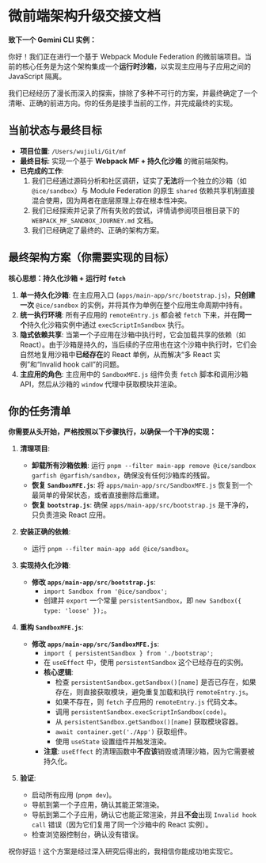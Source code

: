 # 微前端架构升级交接文档

**致下一个 Gemini CLI 实例：**

你好！我们正在进行一个基于 Webpack Module Federation 的微前端项目。当前的核心任务是为这个架构集成一个**运行时沙箱**，以实现主应用与子应用之间的 JavaScript 隔离。

我们已经经历了漫长而深入的探索，排除了多种不可行的方案，并最终确定了一个清晰、正确的前进方向。你的任务是接手当前的工作，并完成最终的实现。

## 当前状态与最终目标

- **项目位置**: `/Users/wujiuli/Git/mf`
- **最终目标**: 实现一个基于 **Webpack MF + 持久化沙箱** 的微前端架构。
- **已完成的工作**:
    1.  我们已经通过源码分析和社区调研，证实了**无法**将一个独立的沙箱（如 `@ice/sandbox`）与 Module Federation 的原生 `shared` 依赖共享机制直接混合使用，因为两者在底层原理上存在根本性冲突。
    2.  我们已经探索并记录了所有失败的尝试，详情请参阅项目根目录下的 `WEBPACK_MF_SANDBOX_JOURNEY.md` 文档。
    3.  我们已经确定了最终的、正确的架构方案。

## 最终架构方案（你需要实现的目标）

**核心思想：持久化沙箱 + 运行时 `fetch`**

1.  **单一持久化沙箱**: 在主应用入口 (`apps/main-app/src/bootstrap.js`)，**只创建一次** `@ice/sandbox` 的实例，并将其作为单例在整个应用生命周期中持有。
2.  **统一执行环境**: 所有子应用的 `remoteEntry.js` 都会被 `fetch` 下来，并在**同一个**持久化沙箱实例中通过 `execScriptInSandbox` 执行。
3.  **隐式依赖共享**: 当第一个子应用在沙箱中执行时，它会加载共享的依赖（如 React）。由于沙箱是持久的，当后续的子应用也在这个沙箱中执行时，它们会自然地复用沙箱中**已经存在**的 React 单例，从而解决“多 React 实例”和“Invalid hook call”的问题。
4.  **主应用的角色**: 主应用中的 `SandboxMFE.js` 组件负责 `fetch` 脚本和调用沙箱 API，然后从沙箱的 `window` 代理中获取模块并渲染。

## 你的任务清单

**你需要从头开始，严格按照以下步骤执行，以确保一个干净的实现：**

1.  **清理项目**:
    - **卸载所有沙箱依赖**: 运行 `pnpm --filter main-app remove @ice/sandbox garfish @garfish/sandbox`，确保没有任何沙箱库的残留。
    - **恢复 `SandboxMFE.js`**: 将 `apps/main-app/src/SandboxMFE.js` 恢复到一个最简单的骨架状态，或者直接删除后重建。
    - **恢复 `bootstrap.js`**: 确保 `apps/main-app/src/bootstrap.js` 是干净的，只负责渲染 React 应用。

2.  **安装正确的依赖**:
    - 运行 `pnpm --filter main-app add @ice/sandbox`。

3.  **实现持久化沙箱**:
    - **修改 `apps/main-app/src/bootstrap.js`**:
        - `import Sandbox from '@ice/sandbox';`
        - 创建并 `export` 一个常量 `persistentSandbox`，即 `new Sandbox({ type: 'loose' });`。

4.  **重构 `SandboxMFE.js`**:
    - **修改 `apps/main-app/src/SandboxMFE.js`**:
        - `import { persistentSandbox } from './bootstrap';`
        - 在 `useEffect` 中，使用 `persistentSandbox` 这个已经存在的实例。
        - **核心逻辑**:
            - 检查 `persistentSandbox.getSandbox()[name]` 是否已存在，如果存在，则直接获取模块，避免重复加载和执行 `remoteEntry.js`。
            - 如果不存在，则 `fetch` 子应用的 `remoteEntry.js` 代码文本。
            - 调用 `persistentSandbox.execScriptInSandbox(code)`。
            - 从 `persistentSandbox.getSandbox()[name]` 获取模块容器。
            - `await container.get('./App')` 获取组件。
            - 使用 `useState` 设置组件并触发渲染。
        - **注意**: `useEffect` 的清理函数中**不应该**销毁或清理沙箱，因为它需要被持久化。

5.  **验证**:
    - 启动所有应用 (`pnpm dev`)。
    - 导航到第一个子应用，确认其能正常渲染。
    - 导航到第二个子应用，确认它也能正常渲染，并且**不会**出现 `Invalid hook call` 错误（因为它们复用了同一个沙箱中的 React 实例）。
    - 检查浏览器控制台，确认没有错误。

祝你好运！这个方案是经过深入研究后得出的，我相信你能成功地实现它。
